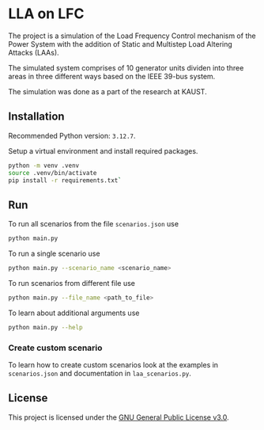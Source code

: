 # LLA on LFC

The project is a simulation of the Load Frequency Control mechanism of the Power System with the addition of Static and Multistep Load Altering Attacks (LAAs).

The simulated system comprises of 10 generator units dividen into three areas in three different ways based on the IEEE 39-bus system.

The simulation was done as a part of the research at KAUST.

## Installation

Recommended Python version: `3.12.7`.

Setup a virtual environment and install required packages.

```bash
python -m venv .venv
source .venv/bin/activate
pip install -r requirements.txt`
```

## Run

To run all scenarios from the file `scenarios.json` use 
```bash
python main.py
```

To run a single scenario use
```bash
python main.py --scenario_name <scenario_name>
```

To run scenarios from different file use
```bash
python main.py --file_name <path_to_file>
```

To learn about additional arguments use
```bash
python main.py --help
```

### Create custom scenario

To learn how to create custom scenarios look at the examples in `scenarios.json` and documentation in `laa_scenarios.py`.

## License

This project is licensed under the [GNU General Public License v3.0](LICENSE).